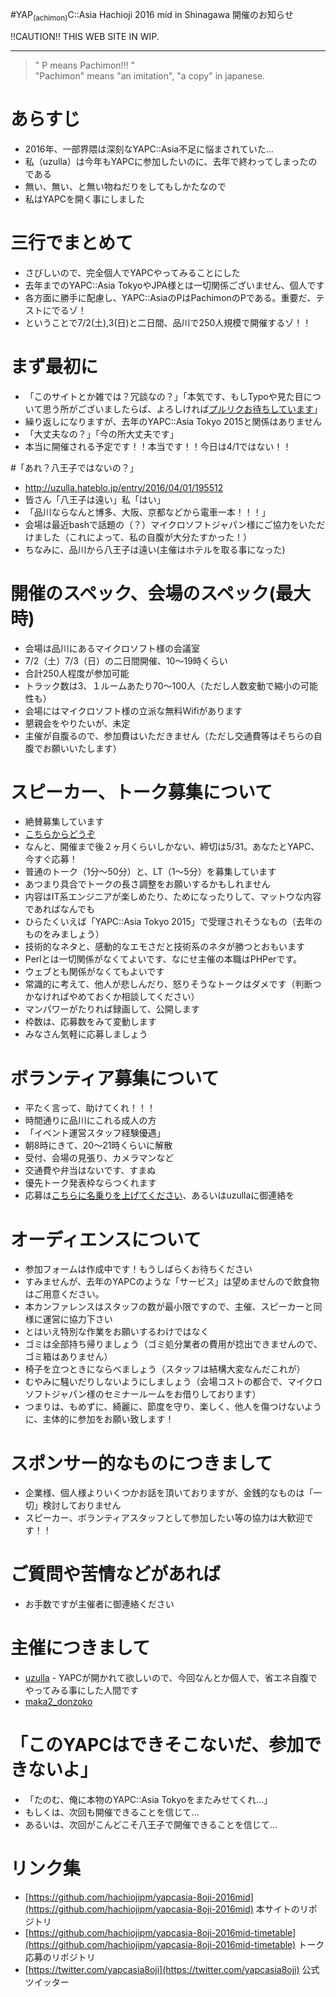 #YAP<sub>(achimon)</sub>C::Asia Hachioji 2016 mid in Shinagawa 開催のお知らせ

!!CAUTION!! THIS WEB SITE IN WIP.

<hr>

<blockquote>" P means Pachimon!!! "<br>"Pachimon" means "an imitation", "a copy"  in japanese.</blockquote>

# あらすじ

- 2016年、一部界隈は深刻なYAPC::Asia不足に悩まされていた…
- 私（uzulla）は今年もYAPCに参加したいのに、去年で終わってしまったのである
- 無い、無い、と無い物ねだりをしてもしかたなので
- 私はYAPCを開く事にしました

<!--
# English

- YAPC::Asia Hachioji 2016 mid in Shinagawa will open on 2.Jul 3.Jul in Microsoft Japan (Shinagawa,TOKYO).
- This is some YAPC::Asia Tokyo Lover's hobby project.
- THIS IS NOT OFFICIAL YAPC::Asia Tokyo.
- We have only VERY few human resources.
- so, We can not any supports for foreign attendee. ( visa submit support, and other )
- And, We will not prepare any transration stuff. ( You may need that you can speak/hear japanese.  )
- But, you can join.
-->

# 三行でまとめて


- さびしいので、完全個人でYAPCやってみることにした
- 去年までのYAPC::Asia TokyoやJPA様とは一切関係ございません、個人です
- 各方面に勝手に配慮し、YAPC::AsiaのPはPachimonのPである。重要だ、テストにでるゾ！
- ということで7/2(土),3(日)と二日間、品川で250人規模で開催するゾ！！


# まず最初に


- 「このサイトとか雑では？冗談なの？」「本気です、もしTypoや見た目について思う所がございましたらば、よろしければ[プルリクお待ちしています](https://github.com/hachiojipm/yapcasia-8oji-2016mid)」
- 繰り返しになりますが、去年のYAPC::Asia Tokyo 2015と関係はありません
- 「大丈夫なの？」「今の所大丈夫です」
- 本当に開催される予定です！！本当です！！今日は4/1ではない！！


#「あれ？八王子ではないの？」


- http://uzulla.hateblo.jp/entry/2016/04/01/195512
- 皆さん「八王子は遠い」私「はい」
- 「品川ならなんと博多、大阪、京都などから電車一本！！！」
- 会場は最近bashで話題の（？）マイクロソフトジャパン様にご協力をいただけました（これによって、私の自腹が大分たすかった！）
- ちなみに、品川から八王子は遠い(主催はホテルを取る事になった)


# 開催のスペック、会場のスペック(最大時)


- 会場は品川にあるマイクロソフト様の会議室
- 7/2（土）7/3（日）の二日間開催、10〜19時くらい
- 合計250人程度が参加可能
- トラック数は3、１ルームあたり70〜100人（ただし人数変動で縮小の可能性も）
- 会場にはマイクロソフト様の立派な無料Wifiがあります
- 懇親会をやりたいが、未定
- 主催が自腹るので、参加費はいただきません（ただし交通費等はそちらの自腹でお願いいたします）


# スピーカー、トーク募集について


- 絶賛募集しています
- <a href="https://github.com/hachiojipm/yapcasia-8oji-2016mid-timetable">こちらからどうぞ</a>
- なんと、開催まで後２ヶ月くらいしかない、締切は5/31。あなたとYAPC、今すぐ応募！
- 普通のトーク（1分〜50分）と、LT（1〜5分）を募集しています
- あつまり具合でトークの長さ調整をお願いするかもしれません
- 内容はIT系エンジニアが楽しめたり、ためになったりして、マットウな内容であればなんでも
- ひらたくいえば「YAPC::Asia Tokyo 2015」で受理されそうなもの（去年のものをみましょう）
- 技術的なネタと、感動的なエモさだと技術系のネタが勝つとおもいます
- Perlとは一切関係がなくてよいです、なにせ主催の本職はPHPerです。
- ウェブとも関係がなくてもよいです
- 常識的に考えて、他人が悲しんだり、怒りそうなトークはダメです（判断つかなければやめておくか相談してください）
- マンパワーがたりれば録画して、公開します
- 枠数は、応募数をみて変動します
- みなさん気軽に応募しましょう


# ボランティア募集について


- 平たく言って、助けてくれ！！！
- 時間通りに品川にこれる成人の方
- 「イベント運営スタッフ経験優遇」
- 朝8時にきて、20〜21時くらいに解散
- 受付、会場の見張り、カメラマンなど
- 交通費や弁当はないです、すまぬ
- 優先トーク発表枠ならつくれます
- 応募は[こちらに名乗りを上げてください](https://github.com/hachiojipm/yapcasia-8oji-2016mid/issues/4)、あるいはuzullaに御連絡を


# オーディエンスについて


- 参加フォームは作成中です！もうしばらくお待ちください
- すみませんが、去年のYAPCのような「サービス」は望めませんので飲食物はご用意ください。
- 本カンファレンスはスタッフの数が最小限ですので、主催、スピーカーと同様に運営に協力下さい
- とはいえ特別な作業をお願いするわけではなく
- ゴミは全部持ち帰りましょう（ゴミ処分業者の費用が捻出できませんので、ゴミ箱はありません）
- 椅子を立つときにならべましょう（スタッフは結構大変なんだこれが）
- むやみに騒いだりしないようにしましょう（会場コストの都合で、マイクロソフトジャパン様のセミナールームをお借りしております）
- つまりは、もめずに、綺麗に、節度を守り、楽しく、他人を傷つけないように、主体的に参加をお願い致します！


# スポンサー的なものにつきまして


- 企業様、個人様よりいくつかお話を頂いておりますが、金銭的なものは「一切」検討しておりません
- スピーカー、ボランティアスタッフとして参加したい等の協力は大歓迎です！！



# ご質問や苦情などがあれば


- お手数ですが主催者に御連絡ください


# 主催につきまして


- [uzulla](http://twitter.com/uzulla) - YAPCが開かれて欲しいので、今回なんとか個人で、省エネ自腹でやってみる事にした人間です
- [maka2_donzoko](http://twitter.com/maka2_donzoko)



# 「このYAPCはできそこないだ、参加できないよ」


- 「たのむ、俺に本物のYAPC::Asia Tokyoをまたみせてくれ…」
- もしくは、次回も開催できることを信じて…
- あるいは、次回がこんどこそ八王子で開催できることを信じて…


# リンク集

- [https://github.com/hachiojipm/yapcasia-8oji-2016mid](https://github.com/hachiojipm/yapcasia-8oji-2016mid) 本サイトのリポジトリ
- [https://github.com/hachiojipm/yapcasia-8oji-2016mid-timetable](https://github.com/hachiojipm/yapcasia-8oji-2016mid-timetable) トーク応募のリポジトリ
- [https://twitter.com/yapcasia8oji](https://twitter.com/yapcasia8oji) 公式ツイッター

